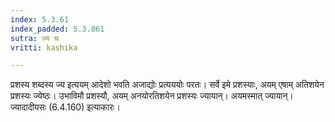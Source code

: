 ```yaml
---
index: 5.3.61
index_padded: 5.3.061
sutra: ज्य च
vritti: kashika

---
```

प्रशस्य शब्दस्य ज्य इत्ययम् आदेशो भवति अजाद्योः प्रत्यययोः परतः। सर्वे इमे प्रशस्याः, अयम् एषाम् अतिशयेन प्रशस्यः ज्येष्ठः। उभाविमौ प्रशस्यौ, अयम् अनयोरतिशयेन प्रशस्यः ज्यायान्। अयमस्मात् ज्यायान्। ज्यादादीयसः (6.4.160) इत्याकारः।